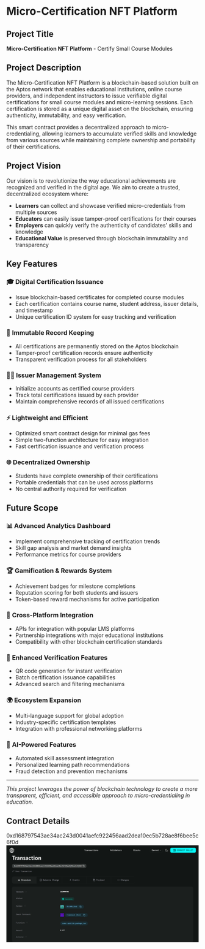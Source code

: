 # Micro-Certification NFT Platform

## Project Title
**Micro-Certification NFT Platform** - Certify Small Course Modules

## Project Description
The Micro-Certification NFT Platform is a blockchain-based solution built on the Aptos network that enables educational institutions, online course providers, and independent instructors to issue verifiable digital certifications for small course modules and micro-learning sessions. Each certification is stored as a unique digital asset on the blockchain, ensuring authenticity, immutability, and easy verification.

This smart contract provides a decentralized approach to micro-credentialing, allowing learners to accumulate verified skills and knowledge from various sources while maintaining complete ownership and portability of their certifications.

## Project Vision
Our vision is to revolutionize the way educational achievements are recognized and verified in the digital age. We aim to create a trusted, decentralized ecosystem where:

- **Learners** can collect and showcase verified micro-credentials from multiple sources
- **Educators** can easily issue tamper-proof certifications for their courses
- **Employers** can quickly verify the authenticity of candidates' skills and knowledge
- **Educational Value** is preserved through blockchain immutability and transparency

## Key Features

### 🎓 **Digital Certification Issuance**
- Issue blockchain-based certificates for completed course modules
- Each certification contains course name, student address, issuer details, and timestamp
- Unique certification ID system for easy tracking and verification

### 🔐 **Immutable Record Keeping**
- All certifications are permanently stored on the Aptos blockchain
- Tamper-proof certification records ensure authenticity
- Transparent verification process for all stakeholders

### 👨‍🏫 **Issuer Management System**
- Initialize accounts as certified course providers
- Track total certifications issued by each provider
- Maintain comprehensive records of all issued certifications

### ⚡ **Lightweight and Efficient**
- Optimized smart contract design for minimal gas fees
- Simple two-function architecture for easy integration
- Fast certification issuance and verification process

### 🌐 **Decentralized Ownership**
- Students have complete ownership of their certifications
- Portable credentials that can be used across platforms
- No central authority required for verification

## Future Scope

### 📊 **Advanced Analytics Dashboard**
- Implement comprehensive tracking of certification trends
- Skill gap analysis and market demand insights
- Performance metrics for course providers

### 🏆 **Gamification & Rewards System**
- Achievement badges for milestone completions
- Reputation scoring for both students and issuers
- Token-based reward mechanisms for active participation

### 🔗 **Cross-Platform Integration**
- APIs for integration with popular LMS platforms
- Partnership integrations with major educational institutions
- Compatibility with other blockchain certification standards

### 🎯 **Enhanced Verification Features**
- QR code generation for instant verification
- Batch certification issuance capabilities
- Advanced search and filtering mechanisms

### 🌍 **Ecosystem Expansion**
- Multi-language support for global adoption
- Industry-specific certification templates
- Integration with professional networking platforms

### 🤖 **AI-Powered Features**
- Automated skill assessment integration
- Personalized learning path recommendations
- Fraud detection and prevention mechanisms

---

*This project leverages the power of blockchain technology to create a more transparent, efficient, and accessible approach to micro-credentialing in education.*

## Contract Details
0xd168797543ae34ac243d0041aefc922456aad2dea10ec5b728ae8f6bee5c6f0d
![alt text](image.png)
